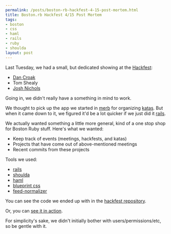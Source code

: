 ```yaml
--- 
permalink: /posts/boston-rb-hackfest-4-15-post-mortem.html
title: Boston.rb Hackfest 4/15 Post Mortem
tags: 
- boston
- css
- haml
- rails
- ruby
- shoulda
layout: post
---
```

Last Tuesday, we had a small, but dedicated showing at the [Hackfest](http://upcoming.yahoo.com/event/473163/):

 * [Dan Croak](http://dancroak.com)
 * Tom  Shealy
 * [Josh Nichols](http://technicalpickles.com)

Going in, we didn't really have a something in mind to work.

We thought to pick up the app we started in [merb](http://www.merbivore.com/) for organizing [katas](http://groups.google.com/group/boston-rubygroup/browse_thread/thread/3fb314df0344cb4b/6a8fb0b6df1d2c7b?lnk=gst&q=kata#6a8fb0b6df1d2c7b). But when it came down to it, we figured it'd be a lot quicker if we just did it [rails](http://rubyonrails.org/).

We actually wanted something a little more general, kind of a one stop shop for Boston Ruby stuff. Here's what we wanted:

 * Keep track of events (meetings, hackfests, and katas)
 * Projects that have come out of above-mentioned meetings
 * Recent commits from these projects
 
Tools we used:

 * [rails](http://rubyonrails.org/)
 * [shoulda](http://thoughtbot.com/projects/shoulda)
 * [haml](http://haml.hamptoncatlin.com/)
 * [blueprint css](http://code.google.com/p/blueprintcss/)
 * [feed-normalizer](http://code.google.com/p/feed-normalizer/)

You can see the code we ended up with in the [hackfest repository](https://svn.thoughtbot.com/hackfest/boston_rb).

Or, you can [see it in action](http://bostonrb.org).

For simplicity's sake, we didn't initially bother with users/permissions/etc, so be gentle with it.
